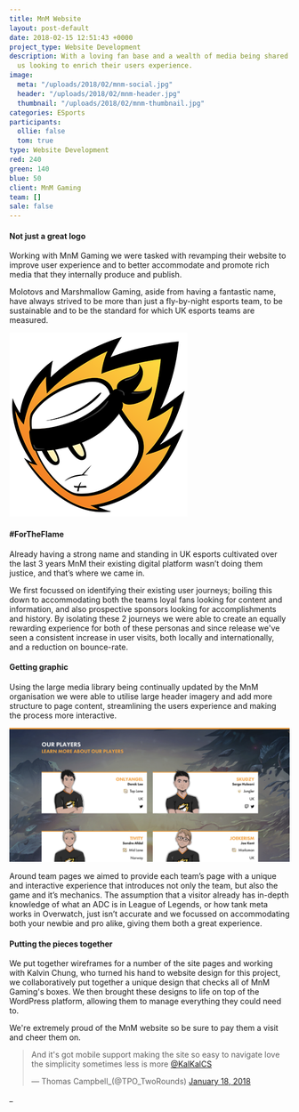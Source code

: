 ```yaml
---
title: MnM Website
layout: post-default
date: 2018-02-15 12:51:43 +0000
project_type: Website Development
description: With a loving fan base and a wealth of media being shared MnM contacted
  us looking to enrich their users experience.
image:
  meta: "/uploads/2018/02/mnm-social.jpg"
  header: "/uploads/2018/02/mnm-header.jpg"
  thumbnail: "/uploads/2018/02/mnm-thumbnail.jpg"
categories: ESports
participants:
  ollie: false
  tom: true
type: Website Development
red: 240
green: 140
blue: 50
client: MnM Gaming
team: []
sale: false
---
```

#### Not just a great logo

Working with MnM Gaming we were tasked with revamping their website to improve user experience and to better accommodate and promote rich media that they internally produce and publish.

Molotovs and Marshmallow Gaming, aside from having a fantastic name, have always strived to be more than just a fly-by-night esports team, to be sustainable and to be the standard for which UK esports teams are measured.

![MnM Logo](/uploads/2018/05/mnm-logo-small.png "MnM Logo")

#### #ForTheFlame

Already having a strong name and standing in UK esports cultivated over the last 3 years MnM their existing digital platform wasn’t doing them justice, and that’s where we came in.

We first focussed on identifying their existing user journeys; boiling this down to accommodating both the teams loyal fans looking for content and information, and also prospective sponsors looking for accomplishments and history. By isolating these 2 journeys we were able to create an equally rewarding experience for both of these personas and since release we've seen a consistent increase in user visits, both locally and internationally, and a reduction on bounce-rate.

#### Getting graphic

Using the large media library being continually updated by the MnM organisation we were able to utilise large header imagery and add more structure to page content, streamlining the users experience and making the process more interactive.

![MnM Website Preview](/uploads/2018/05/about-mnm-players.png "MnM Website Preview")

Around team pages we aimed to provide each team’s page with a unique and interactive experience that introduces not only the team, but also the game and it’s mechanics. The assumption that a visitor already has in-depth knowledge of what an ADC is in League of Legends, or how tank meta works in Overwatch, just isn’t accurate and we focussed on accommodating both your newbie and pro alike, giving them both a great experience.

#### Putting the pieces together

We put together wireframes for a number of the site pages and working with Kalvin Chung, who turned his hand to website design for this project, we collaboratively put together a unique design that checks all of MnM Gaming's boxes. We then brought these designs to life on top of the WordPress platform, allowing them to manage everything they could need to.

We're extremely proud of the MnM website so be sure to pay them a visit and cheer them on.

<blockquote class="twitter-tweet" data-lang="en" hide_thread="true" data-conversation="none"><p lang="en" dir="ltr">And it's got mobile support making the site so easy to navigate love the simplicity sometimes less is more <a href="https://twitter.com/KalKalCS?ref_src=twsrc%5Etfw">@KalKalCS</a></p>— Thomas Campbell_(@TPO_TwoRounds) <a href="https://twitter.com/TPO_TwoRounds/status/954068133731602432?ref_src=twsrc%5Etfw">January 18, 2018</a></blockquote>_
<script async src="https://platform.twitter.com/widgets.js" charset="utf-8"></script>